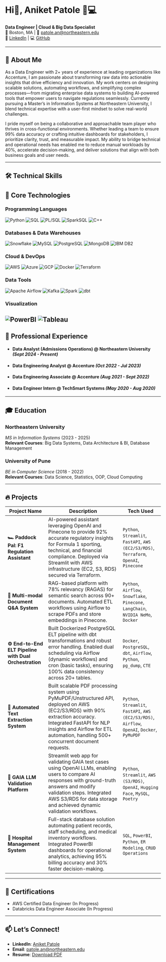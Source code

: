 # Hi👋, Aniket Patole 👨💻
**Data Engineer | Cloud & Big Data Specialist**  
📍 Boston, MA | 📧 [patole.an@northeastern.edu](mailto:patole.an@northeastern.edu)  
🔗 [LinkedIn](https://www.linkedin.com/in/aniketpatole/) | 💻 [GitHub](https://github.com/aniketpatole)  

---

## 🚀 **About Me**  
As a Data Engineer with 2+ years of experience at leading organizations like Accenture, I am passionate about transforming raw data into actionable insights that drive efficiency and innovation. My work centers on designing scalable solutions, automating workflows, and simplifying complex processes—from migrating enterprise data systems to building AI-powered tools that empower users to navigate regulations seamlessly. Currently pursuing a Master’s in Information Systems at Northeastern University, I blend technical expertise with a user-first mindset to solve real-world challenges.

I pride myself on being a collaborative and approachable team player who thrives in cross-functional environments. Whether leading a team to ensure 99% data accuracy or crafting intuitive dashboards for stakeholders, I prioritize clarity, trust, and measurable impact. My ability to bridge technical and operational needs has enabled me to reduce manual workloads by 40%, accelerate decision-making, and deliver solutions that align with both business goals and user needs.

---

## 🛠 **Technical Skills**  
## 🔧 Core Technologies

### **Programming Languages**  
![Python](https://img.shields.io/badge/Python-3776AB?style=for-the-badge&logo=python&logoColor=white)
![SQL](https://img.shields.io/badge/SQL-4479A1?style=for-the-badge&logo=amazon-dynamodb&logoColor=white)
![PL/SQL](https://img.shields.io/badge/PL%2FSQL-F80000?style=for-the-badge&logo=oracle&logoColor=white)
![SparkSQL](https://img.shields.io/badge/SparkSQL-E25A1C?style=for-the-badge&logo=apache-spark&logoColor=white)
![C++](https://img.shields.io/badge/C++-00599C?style=for-the-badge&logo=c%2B%2B&logoColor=white)

### **Databases & Data Warehouses**  
![Snowflake](https://img.shields.io/badge/Snowflake-29B5E8?style=for-the-badge&logo=snowflake&logoColor=white)
![MySQL](https://img.shields.io/badge/MySQL-4479A1?style=for-the-badge&logo=mysql&logoColor=white)
![PostgreSQL](https://img.shields.io/badge/PostgreSQL-4169E1?style=for-the-badge&logo=postgresql&logoColor=white)
![MongoDB](https://img.shields.io/badge/MongoDB-47A248?style=for-the-badge&logo=mongodb&logoColor=white)
![IBM DB2](https://img.shields.io/badge/IBM_DB2-052FAD?style=for-the-badge&logo=ibm&logoColor=white)

### **Cloud & DevOps**  
![AWS](https://img.shields.io/badge/AWS-232F3E?style=for-the-badge&logo=amazon-aws&logoColor=white)
![Azure](https://img.shields.io/badge/Azure-0078D4?style=for-the-badge&logo=microsoft-azure&logoColor=white)
![GCP](https://img.shields.io/badge/GCP-4285F4?style=for-the-badge&logo=google-cloud&logoColor=white)
![Docker](https://img.shields.io/badge/Docker-2496ED?style=for-the-badge&logo=docker&logoColor=white)
![Terraform](https://img.shields.io/badge/Terraform-7B42BC?style=for-the-badge&logo=terraform&logoColor=white)

### **Data Tools**  
![Apache Airflow](https://img.shields.io/badge/Airflow-017CEE?style=for-the-badge&logo=apache-airflow&logoColor=white)
![Kafka](https://img.shields.io/badge/Kafka-231F20?style=for-the-badge&logo=apache-kafka&logoColor=white)
![Spark](https://img.shields.io/badge/Spark-E25A1C?style=for-the-badge&logo=apache-spark&logoColor=white)
![dbt](https://img.shields.io/badge/dbt-FF694B?style=for-the-badge&logo=dbt&logoColor=white)

### **Visualization**  
![PowerBI](https://img.shields.io/badge/PowerBI-F2C811?style=for-the-badge&logo=powerbi&logoColor=black)
![Tableau](https://img.shields.io/badge/Tableau-E97627?style=for-the-badge&logo=tableau&logoColor=white)
---

## 💼 **Professional Experience**  
- #### **Data Analyst (Admissions Operations)** @ Northeastern University *(Sept 2024 - Present)*  
- #### **Data Engineering Analyst** @ Accenture *(Oct 2022 - Jul 2023)*
- #### **Data Engineering Associate** @ Accenture *(Aug 2021 - Sept 2022)*  
- #### **Data Engineer Intern** @ TechSmart Systems *(May 2020 - Aug 2020)*  

---

## 🎓 **Education**  
### **Northeastern University**  
*MS in Information Systems* (2023 - 2025)  
**Relevant Courses**: Big Data Systems, Data Architecture & BI, Database Management  

### **University of Pune**  
*BE in Computer Science* (2018 - 2022)  
**Relevant Courses**: Data Science, Statistics, OOP, Cloud Computing  

---

## 🔥 **Projects**  

| Project Name | Description | Tech Used |
|--------------|-------------|-----------|
| **🏎️ Paddock Pal: F1 Regulation Assistant** | AI-powered assistant leveraging OpenAI and Pinecone to provide 92% accurate regulatory insights for Formula 1 sporting, technical, and financial compliance. Deployed via Streamlit with AWS infrastructure (EC2, S3, RDS) secured via Terraform. | `Python`, `Streamlit`, `FastAPI`, `AWS (EC2/S3/RDS)`, `Terraform`, `OpenAI`, `Pinecone` |
| **📄 Multi-modal Document Q&A System** | RAG-based platform with 78% relevancy (RAGAS) for semantic search across 90+ documents. Automated ETL workflows using Airflow to scrape PDFs and store embeddings in Pinecone. | `Python`, `Airflow`, `Snowflake`, `Pinecone`, `LangChain`, `NVIDIA NeMo`, `Docker` |
| **⚙️ End-to-End ELT Pipeline with Dual Orchestration** | Built Dockerized PostgreSQL ELT pipeline with dbt transformations and robust error handling. Enabled dual scheduling via Airflow (dynamic workflows) and cron (basic tasks), ensuring 100% data consistency across 20+ tables. | `Docker`, `PostgreSQL`, `dbt`, `Airflow`, `Python`, `pg_dump`, `CTE` |
| **📑 Automated Text Extraction System** | Built scalable PDF processing system using PyMuPDF/Unstructured API, deployed on AWS (EC2/S3/RDS) with 90% extraction accuracy. Integrated FastAPI for NLP insights and Airflow for ETL automation, handling 500+ concurrent document requests. | `Python`, `Streamlit`, `FastAPI`, `AWS (EC2/S3/RDS)`, `Airflow`, `OpenAI`, `Docker`, `PyMuPDF` |
| **🧪 GAIA LLM Validation Platform** | Streamlit web app for validating GAIA test cases using OpenAI LLMs, enabling users to compare AI responses with ground-truth answers and modify validation steps. Integrated AWS S3/RDS for data storage and achieved dynamic validation workflows. | `Python`, `Streamlit`, `AWS (S3/RDS)`, `OpenAI`, `Hugging Face`, `MySQL`, `Poetry` |
| **🏥 Hospital Management System** | Full-stack database solution automating patient records, staff scheduling, and medical inventory workflows. Integrated PowerBI dashboards for operational analytics, achieving 95% billing accuracy and 30% faster decision-making. | `SQL`, `PowerBI`, `Python`, `ER Modeling`, `CRUD Operations` |
---

## 📜 **Certifications**  
- AWS Certified Data Engineer (In Progress)  
- Databricks Data Engineer Associate (In Progress)  

---

## 📫 **Let’s Connect!**  
- **LinkedIn**: [Aniket Patole](https://www.linkedin.com/in/aniketpatole/)  
- **Email**: [patole.an@northeastern.edu](mailto:patole.an@northeastern.edu)  
- **Resume**: [Download PDF](#)  
